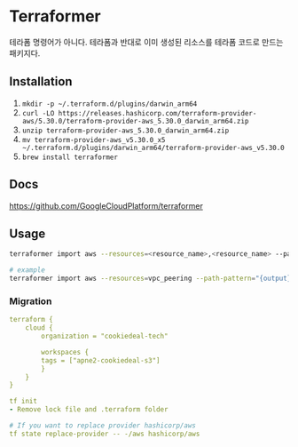 # Terraformer

테라폼 명령어가 아니다. 테라폼과 반대로 이미 생성된 리소스를 테라폼 코드로 만드는 패키지다.

## Installation

1. `mkdir -p ~/.terraform.d/plugins/darwin_arm64`
2. `curl -LO https://releases.hashicorp.com/terraform-provider-aws/5.30.0/terraform-provider-aws_5.30.0_darwin_arm64.zip`
3. `unzip terraform-provider-aws_5.30.0_darwin_arm64.zip`
4. `mv terraform-provider-aws_v5.30.0_x5 ~/.terraform.d/plugins/darwin_arm64/terraform-provider-aws_v5.30.0`
5. `brew install terraformer`

## Docs

https://github.com/GoogleCloudPlatform/terraformer

## Usage

```sh
terraformer import aws --resources=<resource_name>,<resource_name> --path-pattern="{output}/" --connect=true --regions=ap-northeast-2

# example
terraformer import aws --resources=vpc_peering --path-pattern="{output}/" --connect=true --regions=ap-northeast-2
```

### Migration

```yaml
terraform {
    cloud {
        organization = "cookiedeal-tech"

        workspaces {
        tags = ["apne2-cookiedeal-s3"]
        }
    }
}

tf init
- Remove lock file and .terraform folder

# If you want to replace provider hashicorp/aws
tf state replace-provider -- -/aws hashicorp/aws
```
